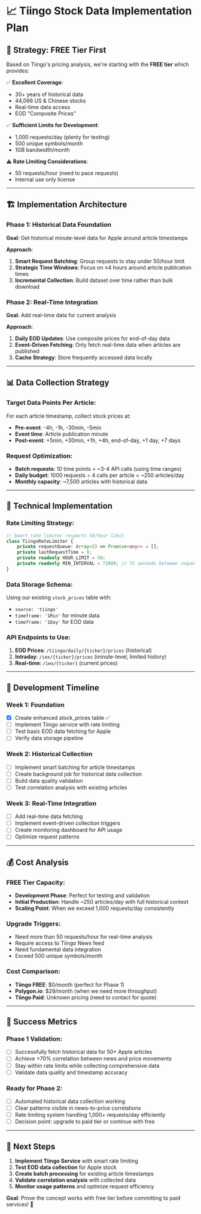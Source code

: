 # 📈 Tiingo Stock Data Implementation Plan

## 🎯 **Strategy: FREE Tier First**

Based on Tiingo's pricing analysis, we're starting with the **FREE tier** which provides:

✅ **Excellent Coverage**:
- 30+ years of historical data
- 44,066 US & Chinese stocks
- Real-time data access
- EOD "Composite Prices"

✅ **Sufficient Limits for Development**:
- 1,000 requests/day (plenty for testing)
- 500 unique symbols/month
- 1GB bandwidth/month

⚠️ **Rate Limiting Considerations**:
- 50 requests/hour (need to pace requests)
- Internal use only license

---

## 🏗️ **Implementation Architecture**

### Phase 1: Historical Data Foundation
**Goal**: Get historical minute-level data for Apple around article timestamps

**Approach**:
1. **Smart Request Batching**: Group requests to stay under 50/hour limit
2. **Strategic Time Windows**: Focus on ±4 hours around article publication times
3. **Incremental Collection**: Build dataset over time rather than bulk download

### Phase 2: Real-Time Integration
**Goal**: Add real-time data for current analysis

**Approach**:
1. **Daily EOD Updates**: Use composite prices for end-of-day data
2. **Event-Driven Fetching**: Only fetch real-time data when articles are published
3. **Cache Strategy**: Store frequently accessed data locally

---

## 📊 **Data Collection Strategy**

### Target Data Points Per Article:
For each article timestamp, collect stock prices at:
- **Pre-event**: -4h, -1h, -30min, -5min
- **Event time**: Article publication minute
- **Post-event**: +5min, +30min, +1h, +4h, end-of-day, +1 day, +7 days

### Request Optimization:
- **Batch requests**: 10 time points = ~3-4 API calls (using time ranges)
- **Daily budget**: 1000 requests ÷ 4 calls per article = ~250 articles/day
- **Monthly capacity**: ~7,500 articles with historical data

---

## 🔧 **Technical Implementation**

### Rate Limiting Strategy:
```typescript
// Smart rate limiter respects 50/hour limit
class TiingoRateLimiter {
    private requestQueue: Array<() => Promise<any>> = [];
    private lastRequestTime = 0;
    private readonly HOUR_LIMIT = 50;
    private readonly MIN_INTERVAL = 72000; // 72 seconds between requests
}
```

### Data Storage Schema:
Using our existing `stock_prices` table with:
- `source: 'tiingo'`
- `timeframe: '1Min'` for minute data
- `timeframe: '1Day'` for EOD data

### API Endpoints to Use:
1. **EOD Prices**: `/tiingo/daily/{ticker}/prices` (historical)
2. **Intraday**: `/iex/{ticker}/prices` (minute-level, limited history)
3. **Real-time**: `/iex/{ticker}` (current prices)

---

## 📅 **Development Timeline**

### Week 1: Foundation
- [x] Create enhanced stock_prices table ✅
- [ ] Implement Tiingo service with rate limiting
- [ ] Test basic EOD data fetching for Apple
- [ ] Verify data storage pipeline

### Week 2: Historical Collection
- [ ] Implement smart batching for article timestamps
- [ ] Create background job for historical data collection
- [ ] Build data quality validation
- [ ] Test correlation analysis with existing articles

### Week 3: Real-Time Integration
- [ ] Add real-time data fetching
- [ ] Implement event-driven collection triggers
- [ ] Create monitoring dashboard for API usage
- [ ] Optimize request patterns

---

## 💰 **Cost Analysis**

### FREE Tier Capacity:
- **Development Phase**: Perfect for testing and validation
- **Initial Production**: Handle ~250 articles/day with full historical context
- **Scaling Point**: When we exceed 1,000 requests/day consistently

### Upgrade Triggers:
- Need more than 50 requests/hour for real-time analysis
- Require access to Tiingo News feed
- Need fundamental data integration
- Exceed 500 unique symbols/month

### Cost Comparison:
- **Tiingo FREE**: $0/month (perfect for Phase 1)
- **Polygon.io**: $29/month (when we need more throughput)
- **Tiingo Paid**: Unknown pricing (need to contact for quote)

---

## 🚦 **Success Metrics**

### Phase 1 Validation:
- [ ] Successfully fetch historical data for 50+ Apple articles
- [ ] Achieve >70% correlation between news and price movements
- [ ] Stay within rate limits while collecting comprehensive data
- [ ] Validate data quality and timestamp accuracy

### Ready for Phase 2:
- [ ] Automated historical data collection working
- [ ] Clear patterns visible in news-to-price correlations
- [ ] Rate limiting system handling 1,000+ requests/day efficiently
- [ ] Decision point: upgrade to paid tier or continue with free

---

## 🔄 **Next Steps**

1. **Implement Tiingo Service** with smart rate limiting
2. **Test EOD data collection** for Apple stock
3. **Create batch processing** for existing article timestamps
4. **Validate correlation analysis** with collected data
5. **Monitor usage patterns** and optimize request efficiency

**Goal**: Prove the concept works with free tier before committing to paid services! 🎯
